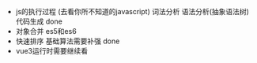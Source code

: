 * js的执行过程 (去看你所不知道的javascript) 词法分析 语法分析(抽象语法树) 代码生成 done
* 对象合并 es5和es6
* 快速排序 基础算法需要补强 done
* vue3运行时需要继续看